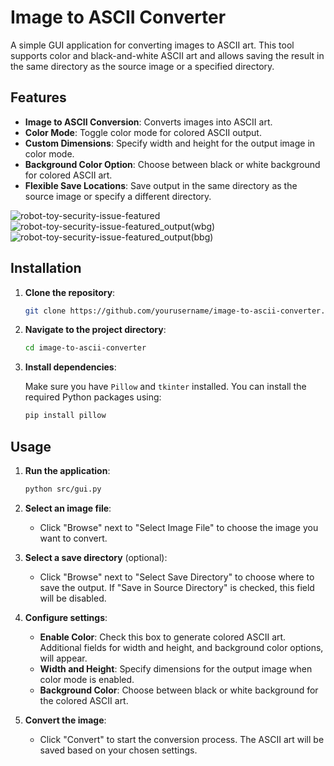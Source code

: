 # Image to ASCII Converter

A simple GUI application for converting images to ASCII art. This tool supports color and black-and-white ASCII art and allows saving the result in the same directory as the source image or a specified directory.

## Features

- **Image to ASCII Conversion**: Converts images into ASCII art.
- **Color Mode**: Toggle color mode for colored ASCII output.
- **Custom Dimensions**: Specify width and height for the output image in color mode.
- **Background Color Option**: Choose between black or white background for colored ASCII art.
- **Flexible Save Locations**: Save output in the same directory as the source image or specify a different directory.

![robot-toy-security-issue-featured](https://github.com/user-attachments/assets/9d9a63d3-78b9-4ad6-82f6-c1fe3977d9f9)
![robot-toy-security-issue-featured_output(wbg)](https://github.com/user-attachments/assets/56c22450-8844-4f7a-b8a8-c671cd1e6d7e)
![robot-toy-security-issue-featured_output(bbg)](https://github.com/user-attachments/assets/fc08f0e8-2761-4694-b9a5-4025735036c6)

## Installation

1. **Clone the repository**:

    ```bash
    git clone https://github.com/yourusername/image-to-ascii-converter.git
    ```

2. **Navigate to the project directory**:

    ```bash
    cd image-to-ascii-converter
    ```

3. **Install dependencies**:

    Make sure you have `Pillow` and `tkinter` installed. You can install the required Python packages using:

    ```bash
    pip install pillow
    ```

## Usage

1. **Run the application**:

    ```bash
    python src/gui.py
    ```

2. **Select an image file**:
   - Click "Browse" next to "Select Image File" to choose the image you want to convert.

3. **Select a save directory** (optional):
   - Click "Browse" next to "Select Save Directory" to choose where to save the output. If "Save in Source Directory" is checked, this field will be disabled.

4. **Configure settings**:
   - **Enable Color**: Check this box to generate colored ASCII art. Additional fields for width and height, and background color options, will appear.
   - **Width and Height**: Specify dimensions for the output image when color mode is enabled.
   - **Background Color**: Choose between black or white background for the colored ASCII art.

5. **Convert the image**:
   - Click "Convert" to start the conversion process. The ASCII art will be saved based on your chosen settings.
